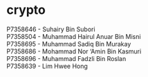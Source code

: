 # crypto
P7358646 - Suhairy Bin Subori<br>
P7358504 - Muhammad Hairul Anuar Bin Misni<br> 
P7358695 - Muhammad Sadiq Bin Murakay<br>
P7358686 - Mohammad Nor ‘Amin Bin Kasmuri<br> 
P7358696 - Muhammad Fadzli Bin Roslan<br>
P7358639 - Lim Hwee Hong
